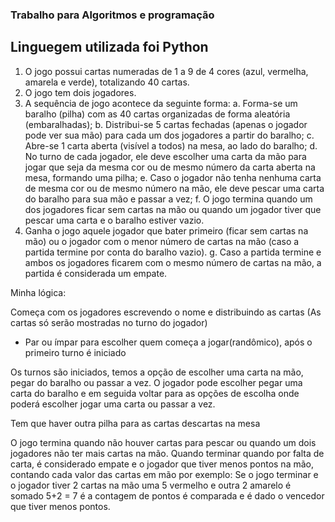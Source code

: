 ### Trabalho para Algoritmos e programação
## Linguegem utilizada foi Python
1. O jogo possui cartas numeradas de 1 a 9 de 4 cores (azul, vermelha, amarela e verde), totalizando 40
cartas.
2. O jogo tem dois jogadores.
3. A sequência de jogo acontece da seguinte forma:
a. Forma-se um baralho (pilha) com as 40 cartas organizadas de forma aleatória (embaralhadas);
b. Distribui-se 5 cartas fechadas (apenas o jogador pode ver sua mão) para cada um dos
jogadores a partir do baralho;
c. Abre-se 1 carta aberta (visível a todos) na mesa, ao lado do baralho;
d. No turno de cada jogador, ele deve escolher uma carta da mão para jogar que seja da mesma
cor ou de mesmo número da carta aberta na mesa, formando uma pilha;
e. Caso o jogador não tenha nenhuma carta de mesma cor ou de mesmo número na mão, ele
deve pescar uma carta do baralho para sua mão e passar a vez;
f. O jogo termina quando um dos jogadores ficar sem cartas na mão ou quando um jogador
tiver que pescar uma carta e o baralho estiver vazio.
4. Ganha o jogo aquele jogador que bater primeiro (ficar sem cartas na mão) ou o jogador com o menor
número de cartas na mão (caso a partida termine por conta do baralho vazio).
g. Caso a partida termine e ambos os jogadores ficarem com o mesmo número de cartas na mão,
a partida é considerada um empate.

Minha lógica:

Começa com os jogadores escrevendo o nome e distribuindo as cartas (As cartas só serão mostradas no turno do jogador)

- Par ou ímpar para escolher quem começa a jogar(randômico), após o primeiro turno é iniciado

Os turnos são iniciados, temos a opção de escolher uma carta na mão, pegar do baralho ou passar a vez. O jogador pode escolher pegar uma carta do baralho e em seguida voltar para as opções de escolha onde poderá escolher jogar uma carta ou passar a vez. 

Tem que haver outra pilha para as cartas descartas na mesa

O jogo termina quando não houver cartas para pescar ou quando um dois jogadores não ter mais cartas na mão. Quando terminar quando por falta de carta, é considerado empate e o jogador que tiver menos pontos na mão, contando cada valor das cartas em mão por exemplo: Se o jogo terminar e o jogador tiver 2 cartas na mão uma 5 vermelho e outra 2 amarelo é somado 5+2 = 7 é a contagem de pontos é comparada e é dado o vencedor que tiver menos pontos.

